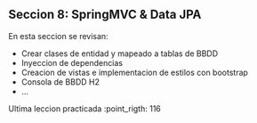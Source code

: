 ## Seccion 8: SpringMVC & Data JPA

En esta seccion se revisan:
- Crear clases de entidad y mapeado a tablas de BBDD
- Inyeccion de dependencias
- Creacion de vistas e implementacion de estilos con bootstrap
- Consola de BBDD H2
- ...

Ultima leccion practicada :point_rigth: 116